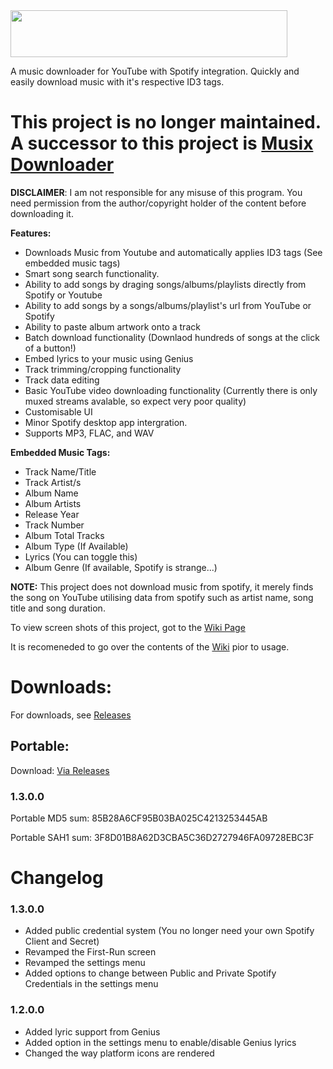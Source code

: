 <img src="https://i.ibb.co/6bQyQ9r/Top-Banner1-Blue.png" data-canonical-src="https://i.ibb.co/6bQyQ9r/Top-Banner1-Blue.png" width="443" height="75" />

A music downloader for YouTube with Spotify integration. Quickly and easily download music with it's respective ID3 tags.

# This project is no longer maintained. A successor to this project is <a href="https://github.com/ShimmyMySherbet/MusixDownloader">Musix Downloader</a>

**DISCLAIMER**: I am not responsible for any misuse of this program. You need permission from the author/copyright holder of the content before downloading it.

**Features:**
* Downloads Music from Youtube and automatically applies ID3 tags (See embedded music tags)
* Smart song search functionality.
* Ability to add songs by draging songs/albums/playlists directly from Spotify or Youtube
* Ability to add songs by a songs/albums/playlist's url from YouTube or Spotify
* Ability to paste album artwork onto a track
* Batch download functionality (Downlaod hundreds of songs at the click of a button!)
* Embed lyrics to your music using Genius
* Track trimming/cropping functionality
* Track data editing
* Basic YouTube video downloading functionality (Currently there is only muxed streams avalable, so expect very poor quality)
* Customisable UI
* Minor Spotify desktop app intergration.
* Supports MP3, FLAC, and WAV

**Embedded Music Tags:**
* Track Name/Title
* Track Artist/s
* Album Name
* Album Artists
* Release Year
* Track Number
* Album Total Tracks
* Album Type (If Available)
* Lyrics (You can toggle this)
* Album Genre (If available, Spotify is strange...)

**NOTE:** This project does not download music from spotify, it merely finds the song on YouTube utilising data from spotify such as artist name, song title and song duration.

To view screen shots of this project, got to the [Wiki Page](https://github.com/ShimmyMySherbet/YoutubeDownloader/wiki)

It is recomeneded to go over the contents of the [Wiki](https://github.com/ShimmyMySherbet/YoutubeDownloader/wiki) pior to usage.

# Downloads:
For downloads, see [Releases](https://github.com/ShimmyMySherbet/YoutubeDownloader/releases)

## Portable: 
Download: [Via Releases](https://github.com/ShimmyMySherbet/YoutubeDownloader/releases) 

### 1.3.0.0
Portable MD5 sum: 85B28A6CF95B03BA025C4213253445AB

Portable SAH1 sum: 3F8D01B8A62D3CBA5C36D2727946FA09728EBC3F

# Changelog
### 1.3.0.0
* Added public credential system (You no longer need your own Spotify Client and Secret)
* Revamped the First-Run screen
* Revamped the settings menu
* Added options to change between Public and Private Spotify Credentials in the settings menu

### 1.2.0.0
* Added lyric support from Genius
* Added option in the settings menu to enable/disable Genius lyrics
* Changed the way platform icons are rendered



